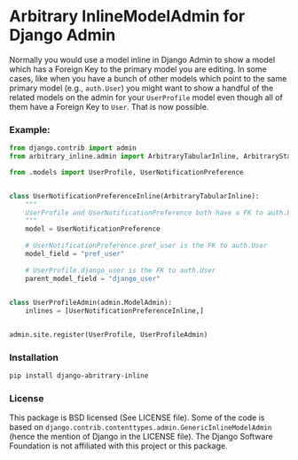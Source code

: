 # Arbitrary InlineModelAdmin for Django Admin

Normally you would use a model inline in Django Admin to show a model which has
a Foreign Key to the primary model you are editing. In some cases, like when you
have a bunch of other models which point to the same primary model (e.g., 
`auth.User`) you might want to show a handful of the related models on the admin
for your `UserProfile` model even though all of them have a Foreign Key to
`User`. That is now possible.

### Example:

```python
from django.contrib import admin
from arbitrary_inline.admin import ArbitraryTabularInline, ArbitraryStackedInline

from .models import UserProfile, UserNotificationPreference


class UserNotificationPreferenceInline(ArbitraryTabularInline):
    """
    UserProfile and UserNotificationPreference both have a FK to auth.User
    """
    model = UserNotificationPreference
    
    # UserNotificationPreference.pref_user is the FK to auth.User
    model_field = "pref_user"
    
    # UserProfile.django_user is the FK to auth.User
    parent_model_field = "django_user"
    

class UserProfileAdmin(admin.ModelAdmin):
    inlines = [UserNotificationPreferenceInline,]


admin.site.register(UserProfile, UserProfileAdmin)
```

### Installation

```sh
pip install django-abritrary-inline
```

### License

This package is BSD licensed (See LICENSE file). Some of the code is based
on `django.contrib.contenttypes.admin.GenericInlineModelAdmin` (hence the 
mention of Django in the LICENSE file). The Django Software Foundation is not
affiliated with this project or this package.